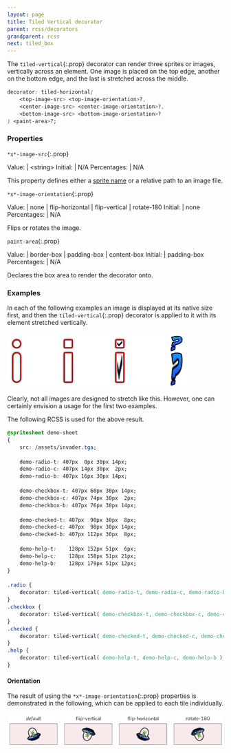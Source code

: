 ```yaml
---
layout: page
title: Tiled Vertical decorator
parent: rcss/decorators
grandparent: rcss
next: tiled_box
---
```


The `tiled-vertical`{:.prop} decorator can render three sprites or images, vertically across an element. One image is placed on the top edge, another on the bottom edge, and the last is stretched across the middle.

```css
decorator: tiled-horizontal(
	<top-image-src> <top-image-orientation>?,
	<center-image-src> <center-image-orientation>?,
	<bottom-image-src> <bottom-image-orientation>?
) <paint-area>?;
```

### Properties

`*x*-image-src`{:.prop}

Value: | \<string\>
Initial: | N/A
Percentages: | N/A

This property defines either a [sprite name](../sprite_sheets.html) or a relative path to an image file.

`*x*-image-orientation`{:.prop}

Value: | none \| flip-horizontal \| flip-vertical \| rotate-180
Initial: | none
Percentages: | N/A

Flips or rotates the image.

`paint-area`{:.prop}

Value: | border-box \| padding-box \| content-box
Initial: | padding-box
Percentages: | N/A

Declares the box area to render the decorator onto.


### Examples

In each of the following examples an image is displayed at its native size first, and then the `tiled-vertical`{:.prop} decorator is applied to it with its element stretched vertically.

![Vertically tiled image](../../../assets/images/decorators/tiled-vertical.png)

Clearly, not all images are designed to stretch like this. However, one can certainly envision a usage for the first two examples.

The following RCSS is used for the above result.

```css
@spritesheet demo-sheet
{
	src: /assets/invader.tga;

	demo-radio-t: 407px  0px 30px 14px;
	demo-radio-c: 407px 14px 30px  2px;
	demo-radio-b: 407px 16px 30px 14px;

	demo-checkbox-t: 407px 60px 30px 14px;
	demo-checkbox-c: 407px 74px 30px  2px;
	demo-checkbox-b: 407px 76px 30px 14px;

	demo-checked-t: 407px  90px 30px  8px;
	demo-checked-c: 407px  98px 30px 14px;
	demo-checked-b: 407px 112px 30px  8px;

	demo-help-t:    128px 152px 51px  6px;
	demo-help-c:    128px 158px 51px 21px;
	demo-help-b:    128px 179px 51px 12px;
}

.radio {
    decorator: tiled-vertical( demo-radio-t, demo-radio-c, demo-radio-b );
}
.checkbox {
    decorator: tiled-vertical( demo-checkbox-t, demo-checkbox-c, demo-checkbox-b );
}
.checked {
    decorator: tiled-vertical( demo-checked-t, demo-checked-c, demo-checked-b );
}
.help {
    decorator: tiled-vertical( demo-help-t, demo-help-c, demo-help-b );
}
```


#### Orientation

The result of using the `*x*-image-orientation`{:.prop} properties is demonstrated in the following, which can be applied to each tile individually.

![image-orientation.png](../../../assets/images/decorators/image-orientation.png)
